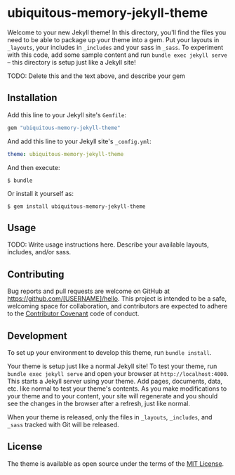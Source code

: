 # ubiquitous-memory-jekyll-theme

Welcome to your new Jekyll theme! In this directory, you'll find the files you need to be able to package up your theme into a gem. Put your layouts in `_layouts`, your includes in `_includes` and your sass in `_sass`. To experiment with this code, add some sample content and run `bundle exec jekyll serve` – this directory is setup just like a Jekyll site!

TODO: Delete this and the text above, and describe your gem

## Installation

Add this line to your Jekyll site's `Gemfile`:

```ruby
gem "ubiquitous-memory-jekyll-theme"
```

And add this line to your Jekyll site's `_config.yml`:

```yaml
theme: ubiquitous-memory-jekyll-theme
```

And then execute:

    $ bundle

Or install it yourself as:

    $ gem install ubiquitous-memory-jekyll-theme

## Usage

TODO: Write usage instructions here. Describe your available layouts, includes, and/or sass.

## Contributing

Bug reports and pull requests are welcome on GitHub at https://github.com/[USERNAME]/hello. This project is intended to be a safe, welcoming space for collaboration, and contributors are expected to adhere to the [Contributor Covenant](http://contributor-covenant.org) code of conduct.

## Development

To set up your environment to develop this theme, run `bundle install`.

Your theme is setup just like a normal Jekyll site! To test your theme, run `bundle exec jekyll serve` and open your browser at `http://localhost:4000`. This starts a Jekyll server using your theme. Add pages, documents, data, etc. like normal to test your theme's contents. As you make modifications to your theme and to your content, your site will regenerate and you should see the changes in the browser after a refresh, just like normal.

When your theme is released, only the files in `_layouts`, `_includes`, and `_sass` tracked with Git will be released.

## License

The theme is available as open source under the terms of the [MIT License](https://opensource.org/licenses/MIT).

